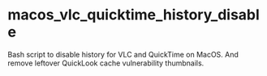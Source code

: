 # macos_vlc_quicktime_history_disable
Bash script to disable history for VLC and QuickTime on MacOS. And remove leftover QuickLook cache vulnerability thumbnails.
